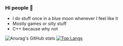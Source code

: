 ### Hi people 👋

- I do stuff once in a blue moon whenever I feel like it
- Mostly games or silly stuff
- C++ because why not

![Anurag's GitHub stats](https://github-readme-stats.vercel.app/api?username=kalost07&show_icons=true)
[![Top Langs](https://github-readme-stats.vercel.app/api/top-langs/?username=kalost07&layout=compact)](https://github.com/anuraghazra/github-readme-stats)
<!--
**kalost07/kalost07** is a ✨ _special_ ✨ repository because its `README.md` (this file) appears on your GitHub profile.

Here are some ideas to get you started:

- 🔭 I’m currently working on ...
- 🌱 I’m currently learning ...
- 👯 I’m looking to collaborate on ...
- 🤔 I’m looking for help with ...
- 💬 Ask me about ...
- 📫 How to reach me: ...
- 😄 Pronouns: ...
- ⚡ Fun fact: ...
-->
